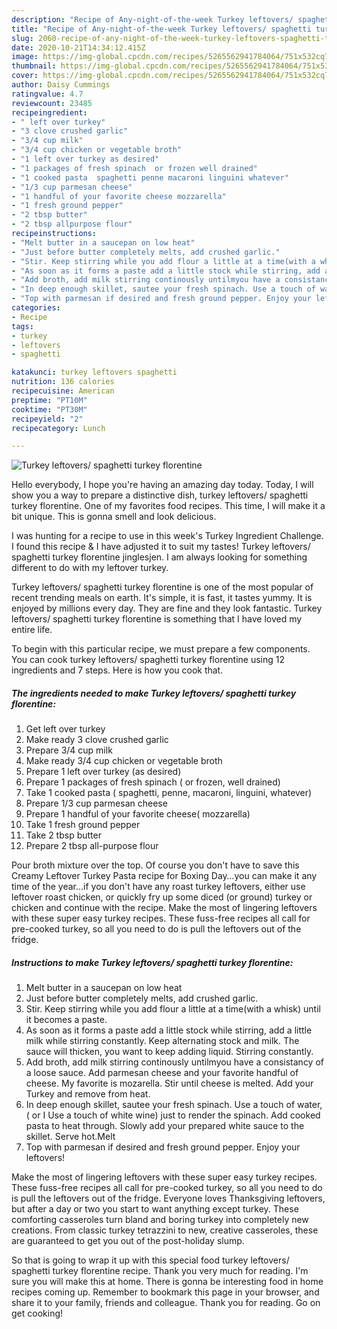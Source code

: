```yaml
---
description: "Recipe of Any-night-of-the-week Turkey leftovers/ spaghetti turkey florentine"
title: "Recipe of Any-night-of-the-week Turkey leftovers/ spaghetti turkey florentine"
slug: 2060-recipe-of-any-night-of-the-week-turkey-leftovers-spaghetti-turkey-florentine
date: 2020-10-21T14:34:12.415Z
image: https://img-global.cpcdn.com/recipes/5265562941784064/751x532cq70/turkey-leftovers-spaghetti-turkey-florentine-recipe-main-photo.jpg
thumbnail: https://img-global.cpcdn.com/recipes/5265562941784064/751x532cq70/turkey-leftovers-spaghetti-turkey-florentine-recipe-main-photo.jpg
cover: https://img-global.cpcdn.com/recipes/5265562941784064/751x532cq70/turkey-leftovers-spaghetti-turkey-florentine-recipe-main-photo.jpg
author: Daisy Cummings
ratingvalue: 4.7
reviewcount: 23485
recipeingredient:
- " left over turkey"
- "3 clove crushed garlic"
- "3/4 cup milk"
- "3/4 cup chicken or vegetable broth"
- "1 left over turkey as desired"
- "1 packages of fresh spinach  or frozen well drained"
- "1 cooked pasta  spaghetti penne macaroni linguini whatever"
- "1/3 cup parmesan cheese"
- "1 handful of your favorite cheese mozzarella"
- "1 fresh ground pepper"
- "2 tbsp butter"
- "2 tbsp allpurpose flour"
recipeinstructions:
- "Melt butter in a saucepan on low heat"
- "Just before butter completely melts, add crushed garlic."
- "Stir. Keep stirring while you add flour a little at a time(with a whisk) until it becomes a paste."
- "As soon as it forms a paste add a little stock while stirring, add a little milk while stirring constantly.  Keep alternating stock and milk. The sauce will thicken, you want to keep adding liquid. Stirring constantly."
- "Add broth, add milk stirring continously untilmyou have a consistancy of a loose sauce. Add parmesan cheese and your favorite handful of cheese. My favorite is mozarella. Stir until cheese is melted. Add your Turkey and remove from heat."
- "In deep enough skillet, sautee your fresh spinach. Use a touch of water, ( or I  Use a touch of white wine) just to render the spinach. Add cooked pasta to heat through. Slowly add your prepared white sauce to the skillet. Serve hot.Melt"
- "Top with parmesan if desired and fresh ground pepper. Enjoy your leftovers!"
categories:
- Recipe
tags:
- turkey
- leftovers
- spaghetti

katakunci: turkey leftovers spaghetti 
nutrition: 136 calories
recipecuisine: American
preptime: "PT10M"
cooktime: "PT30M"
recipeyield: "2"
recipecategory: Lunch

---
```



![Turkey leftovers/ spaghetti turkey florentine](https://img-global.cpcdn.com/recipes/5265562941784064/751x532cq70/turkey-leftovers-spaghetti-turkey-florentine-recipe-main-photo.jpg)

Hello everybody, I hope you're having an amazing day today. Today, I will show you a way to prepare a distinctive dish, turkey leftovers/ spaghetti turkey florentine. One of my favorites food recipes. This time, I will make it a bit unique. This is gonna smell and look delicious.

I was hunting for a recipe to use in this week&#39;s Turkey Ingredient Challenge. I found this recipe &amp; I have adjusted it to suit my tastes! Turkey leftovers/ spaghetti turkey florentine jinglesjen. I am always looking for something different to do with my leftover turkey.

Turkey leftovers/ spaghetti turkey florentine is one of the most popular of recent trending meals on earth. It's simple, it is fast, it tastes yummy. It is enjoyed by millions every day. They are fine and they look fantastic. Turkey leftovers/ spaghetti turkey florentine is something that I have loved my entire life.


To begin with this particular recipe, we must prepare a few components. You can cook turkey leftovers/ spaghetti turkey florentine using 12 ingredients and 7 steps. Here is how you cook that.

<!--inarticleads1-->

##### The ingredients needed to make Turkey leftovers/ spaghetti turkey florentine:

1. Get  left over turkey
1. Make ready 3 clove crushed garlic
1. Prepare 3/4 cup milk
1. Make ready 3/4 cup chicken or vegetable broth
1. Prepare 1 left over turkey (as desired)
1. Prepare 1 packages of fresh spinach ( or frozen, well drained)
1. Take 1 cooked pasta ( spaghetti, penne, macaroni, linguini, whatever)
1. Prepare 1/3 cup parmesan cheese
1. Prepare 1 handful of your favorite cheese( mozzarella)
1. Take 1 fresh ground pepper
1. Take 2 tbsp butter
1. Prepare 2 tbsp all-purpose flour


Pour broth mixture over the top. Of course you don&#39;t have to save this Creamy Leftover Turkey Pasta recipe for Boxing Day…you can make it any time of the year…if you don&#39;t have any roast turkey leftovers, either use leftover roast chicken, or quickly fry up some diced (or ground) turkey or chicken and continue with the recipe. Make the most of lingering leftovers with these super easy turkey recipes. These fuss-free recipes all call for pre-cooked turkey, so all you need to do is pull the leftovers out of the fridge. 

<!--inarticleads2-->

##### Instructions to make Turkey leftovers/ spaghetti turkey florentine:

1. Melt butter in a saucepan on low heat
1. Just before butter completely melts, add crushed garlic.
1. Stir. Keep stirring while you add flour a little at a time(with a whisk) until it becomes a paste.
1. As soon as it forms a paste add a little stock while stirring, add a little milk while stirring constantly.  Keep alternating stock and milk. The sauce will thicken, you want to keep adding liquid. Stirring constantly.
1. Add broth, add milk stirring continously untilmyou have a consistancy of a loose sauce. Add parmesan cheese and your favorite handful of cheese. My favorite is mozarella. Stir until cheese is melted. Add your Turkey and remove from heat.
1. In deep enough skillet, sautee your fresh spinach. Use a touch of water, ( or I  Use a touch of white wine) just to render the spinach. Add cooked pasta to heat through. Slowly add your prepared white sauce to the skillet. Serve hot.Melt
1. Top with parmesan if desired and fresh ground pepper. Enjoy your leftovers!


Make the most of lingering leftovers with these super easy turkey recipes. These fuss-free recipes all call for pre-cooked turkey, so all you need to do is pull the leftovers out of the fridge. Everyone loves Thanksgiving leftovers, but after a day or two you start to want anything except turkey. These comforting casseroles turn bland and boring turkey into completely new creations. From classic turkey tetrazzini to new, creative casseroles, these are guaranteed to get you out of the post-holiday slump. 

So that is going to wrap it up with this special food turkey leftovers/ spaghetti turkey florentine recipe. Thank you very much for reading. I'm sure you will make this at home. There is gonna be interesting food in home recipes coming up. Remember to bookmark this page in your browser, and share it to your family, friends and colleague. Thank you for reading. Go on get cooking!

